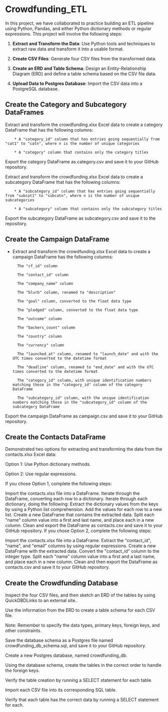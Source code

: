 # Crowdfunding_ETL

In this project, we have collaborated to practice building an ETL pipeline using Python, Pandas, and either Python dictionary methods or regular expressions. This project will involve the following steps:
        
1. **Extract and Transform the Data**: Use Python tools and techniques to extract raw data and transform it into a usable format.
       
2. **Create CSV Files**: Generate four CSV files from the transformed data.
        
3. **Create an ERD and Table Schema**: Design an Entity-Relationship Diagram (ERD) and define a table schema based on the CSV file data.
        
4. **Upload Data to Postgres Database**: Import the CSV data into a PostgreSQL database.


## Create the Category and Subcategory DataFrames

Extract and transform the crowdfunding.xlsx Excel data to create a category DataFrame that has the following columns:

        * A "category_id" column that has entries going sequentially from "cat1" to "catn", where n is the number of unique categories

        * A "category" column that contains only the category titles

Export the category DataFrame as category.csv and save it to your GitHub repository.

Extract and transform the crowdfunding.xlsx Excel data to create a subcategory DataFrame that has the following columns:

        * A "subcategory_id" column that has entries going sequentially from "subcat1" to "subcatn", where n is the number of unique subcategories
        
        * A "subcategory" column that contains only the subcategory titles
        
Export the subcategory DataFrame as subcategory.csv and save it to the repository.


## Create the Campaign DataFrame
* Extract and transform the crowdfunding.xlsx Excel data to create a campaign DataFrame has the following columns:

        The "cf_id" column
        
        The "contact_id" column
        
        The "company_name" column
        
        The "blurb" column, renamed to "description"
        
        The "goal" column, converted to the float data type
        
        The "pledged" column, converted to the float data type
        
        The "outcome" column
        
        The "backers_count" column
        
        The "country" column
        
        The "currency" column
        
        The "launched_at" column, renamed to "launch_date" and with the UTC times converted to the datetime format
        
        The "deadline" column, renamed to "end_date" and with the UTC times converted to the datetime format
        
        The "category_id" column, with unique identification numbers matching those in the "category_id" column of the category DataFrame
        
        The "subcategory_id" column, with the unique identification numbers matching those in the "subcategory_id" column of the subcategory DataFrame
        

Export the campaign DataFrame as campaign.csv and save it to your GitHub repository.


## Create the Contacts DataFrame

Demonstrated two options for extracting and transforming the data from the contacts.xlsx Excel data:

Option 1: Use Python dictionary methods.

Option 2: Use regular expressions.

If you chose Option 1, complete the following steps:

Import the contacts.xlsx file into a DataFrame.
Iterate through the DataFrame, converting each row to a dictionary.
Iterate through each dictionary, doing the following:
Extract the dictionary values from the keys by using a Python list comprehension.
Add the values for each row to a new list.
Create a new DataFrame that contains the extracted data.
Split each "name" column value into a first and last name, and place each in a new column.
Clean and export the DataFrame as contacts.csv and save it to your GitHub repository.
If you chose Option 2, complete the following steps:

Import the contacts.xlsx file into a DataFrame.
Extract the "contact_id", "name", and "email" columns by using regular expressions.
Create a new DataFrame with the extracted data.
Convert the "contact_id" column to the integer type.
Split each "name" column value into a first and a last name, and place each in a new column.
Clean and then export the DataFrame as contacts.csv and save it to your GitHub repository.


## Create the Crowdfunding Database 

Inspect the four CSV files, and then sketch an ERD of the tables by using QuickDBDLinks to an external site..

Use the information from the ERD to create a table schema for each CSV file.

Note: Remember to specify the data types, primary keys, foreign keys, and other constraints.

Save the database schema as a Postgres file named crowdfunding_db_schema.sql, and save it to your GitHub repository.

Create a new Postgres database, named crowdfunding_db.

Using the database schema, create the tables in the correct order to handle the foreign keys.

Verify the table creation by running a SELECT statement for each table.

Import each CSV file into its corresponding SQL table.

Verify that each table has the correct data by running a SELECT statement for each.
